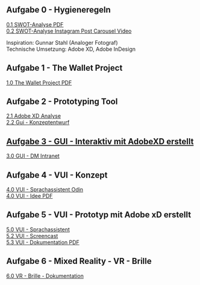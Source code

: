 ## Aufgabe 0 - Hygieneregeln
<a href="https://patrickneudert.github.io/IFD-WiSe20-21/Task0/Instagram-Screens.pdf"> 0.1 SWOT-Analyse PDF</a> <br>
<a href="https://patrickneudert.github.io/IFD-WiSe20-21/Task0/Instagram-Prototyp.mp4"> 0.2 SWOT-Analyse Instagram Post Carousel Video</a>
<p> Inspiration: Gunnar Stahl (Analoger Fotograf) <br> Technische Umsetzung: Adobe XD, Adobe InDesign </p>

## Aufgabe 1 - The Wallet Project
<a href="https://patrickneudert.github.io/IFD-WiSe20-21/Task0/Wallet.pdf"> 1.0 The Wallet Project PDF</a>

## Aufgabe 2 - Prototyping Tool 
<a href="https://piazeller.github.io/IFDWiSe20-21/A02/A02.html"> 2.1 Adobe XD Analyse <br>
<a href="https://patrickneudert.github.io/IFD-WiSe20-21/Task0/kurs.pdf"> 2.2 Gui - Konzeptentwurf 
  
## Aufgabe 3 - GUI - Interaktiv mit AdobeXD erstellt
<a href="https://xd.adobe.com/view/b012cc91-b4f6-4071-8e99-14de77140228-e541/?fullscreen&hints=off"> 3.0 GUI - DM Intranet </a>
  
## Aufgabe 4 - VUI - Konzept
<a href="https://patrickneudert.github.io/IFD-WiSe20-21/Task0/NewFlow.pdf"> 4.0 VUI - Sprachassistent Odin </a> <br>
<a href="https://patrickneudert.github.io/IFD-WiSe20-21/Task0/task4.pdf"> 4.0 VUI - Idee PDF </a> 

## Aufgabe 5 - VUI - Prototyp mit Adobe xD erstellt
<a href="https://xd.adobe.com/view/de4e70ea-99c4-430d-999d-a0e6cce14286-8b1d/"> 5.0 VUI - Sprachassistent <a/> <br>
<a href="https://youtu.be/skdDKuffGCA"> 5.2 VUI - Screencast </a> <br>
<a href="https://patrickneudert.github.io/IFD-WiSe20-21/Task0/VUI_Prototyp_Doku.pdf"> 5.3 VUI - Dokumentation PDF</a>
 
## Aufgabe 6 - Mixed Reality - VR - Brille
 <a href="https://patrickneudert.github.io/IFD-WiSe20-21/Task0/Vr.html"> 6.0 VR - Brille - Dokumentation </a> <br>


